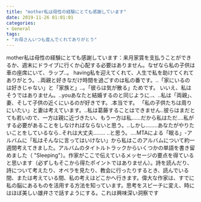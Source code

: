 ```yaml
---
title: "mother私は母性の経験にとても感謝しています"
date: 2019-11-26 01:01:01
categories:
- General
tags:
- "お母さんいつも産んでくれてありがとう"
---
```


mother私は母性の経験にとても感謝しています：来月家賃を支払うことができるか、週末にドライブに行くか心配する必要はありません。なぜなら私の子供は車の座席にいて、ラップ‥。 having私を迎えてくれて、人生で私を助けてくれてありがとう。‥両親と好きなだけ時間を過ごすのは私の番です。‥‪「家にいるのは好きじゃない」と「家族と」‥。「彼らは気が散る」ためです。 ‪いいえ、私はそうではありません。‥youあなたと結婚するのと同じように‥、‥私は「両親」、妻、そして子供の近くにいるのが好きです。.本当です。 「私の子供たちは周りにいたい」と妻は考えています。‥‪私は葛藤することはできません‥彼らはまだとても若いので、一方は親に近づきたい、もう一方は私‥‥‥‪だから私はただ‥‥私がする必要があることをしなければならないと思う。‥‪しかし‥‥‥‥あなたがやりたいことをしているなら‥それは大丈夫‥‥‥‥ ‥と思う。‥‥MTAによる「眠る」-アルバムに「私はそんなに言ってはいけない」から私はこのアルバムについて約一週間考えてきました。アルバムのタイトルトラックからいくつかの単語を書き留めました（ &quot;Sleeping&quot;）。作家がここで伝えているメッセージの要点を得ていると思います（必ずしもそこから得たポイントではありません）。詩を読んだり、詩について考えたり、オペラを見たり、教会に行ったりするとき、読んでいる間、または考えている間、私の考えはどこかへ行きます。偉大な作家は、すでに私の脳にあるものを活用する方法を知っています。思考をスピーチに変え、時にはほぼ美しい雄弁さで話すようにする。これは興味深い洞察です
